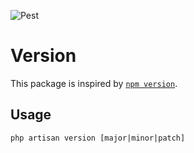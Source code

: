 ![Pest](https://github.com/kennith/version/workflows/pest/badge.svg)

# Version

This package is inspired by [`npm version`](https://docs.npmjs.com/cli/version). 
## Usage

`php artisan version [major|minor|patch]`
